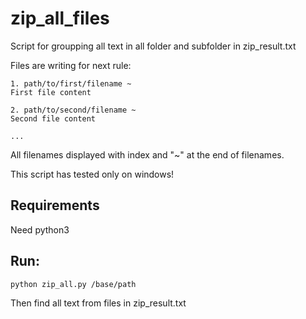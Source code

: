 # zip_all_files

Script for groupping all text in all folder and subfolder in zip_result.txt

Files are writing for next rule:

```
1. path/to/first/filename ~
First file content

2. path/to/second/filename ~
Second file content

...
```

All filenames displayed with index and "~" at the end of filenames.

This script has tested only on windows!

## Requirements

Need python3

## Run:

```
python zip_all.py /base/path
```

Then find all text from files in zip_result.txt
